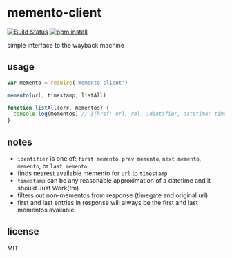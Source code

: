 memento-client
====

[![Build Status](http://img.shields.io/travis/jarofghosts/memento-client.svg?style=flat)](https://travis-ci.org/jarofghosts/memento-client)
[![npm install](http://img.shields.io/npm/dm/memento-client.svg?style=flat)](https://www.npmjs.org/package/memento-client)

simple interface to the wayback machine

## usage

```js
var memento = require('memento-client')

memento(url, timestamp, listAll)

function listAll(err, mementos) {
  console.log(mementos) // [{href: url, rel: identifier, datetime: timestamp}]
}
```

## notes

* `identifier` is one of: `first memento`, `prev memento`, `next memento`,
  `memento`, or `last memento`.
* finds nearest available memento for `url` to `timestamp`
* `timestamp` can be any reasonable approximation of a datetime and it should
  Just Work(tm)
* filters out non-mementos from response (timegate and original url)
* first and last entries in response will always be the first and last
  mementos available.

## license

MIT
